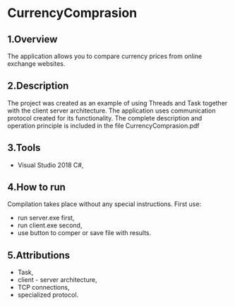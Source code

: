 # CurrencyComprasion
## 1.Overview
The application allows you to compare currency prices from online exchange websites.
## 2.Description
The project was created as an example of using Threads and Task<TResult> together with the client server architecture. The application
uses communication protocol created for its functionality. The complete description and operation principle is included in the file  CurrencyComprasion.pdf
## 3.Tools
- Visual Studio 2018 C#,
## 4.How to run
Compilation takes place without any special instructions. First use:
- run server.exe first,
- run client.exe second,
- use button to comper or save file with results.
## 5.Attributions
- Task<TResult>,
- client - server architecture,
- TCP connections,
- specialized protocol.
